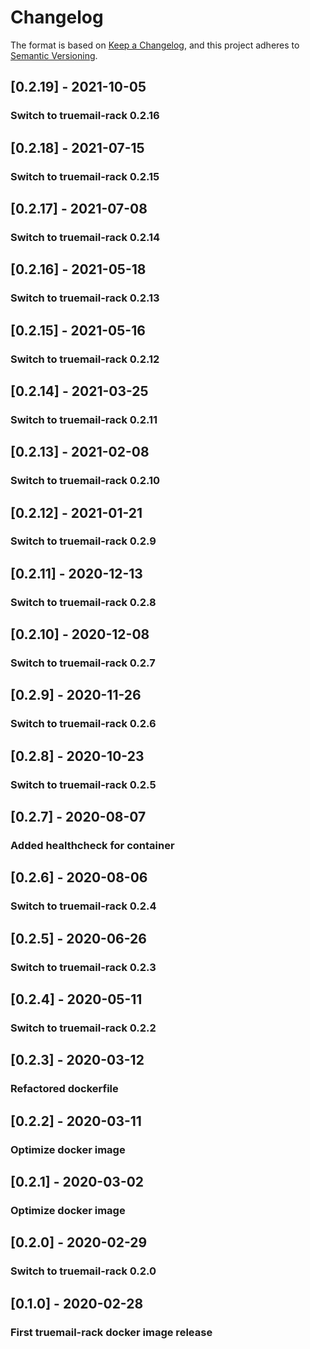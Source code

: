 # Changelog

The format is based on [Keep a Changelog](https://keepachangelog.com/en/1.0.0/), and this project adheres to [Semantic Versioning](https://semver.org/spec/v2.0.0.html).

## [0.2.19] - 2021-10-05

### Switch to truemail-rack 0.2.16

## [0.2.18] - 2021-07-15

### Switch to truemail-rack 0.2.15

## [0.2.17] - 2021-07-08

### Switch to truemail-rack 0.2.14

## [0.2.16] - 2021-05-18

### Switch to truemail-rack 0.2.13

## [0.2.15] - 2021-05-16

### Switch to truemail-rack 0.2.12

## [0.2.14] - 2021-03-25

### Switch to truemail-rack 0.2.11

## [0.2.13] - 2021-02-08

### Switch to truemail-rack 0.2.10

## [0.2.12] - 2021-01-21

### Switch to truemail-rack 0.2.9

## [0.2.11] - 2020-12-13

### Switch to truemail-rack 0.2.8

## [0.2.10] - 2020-12-08

### Switch to truemail-rack 0.2.7

## [0.2.9] - 2020-11-26

### Switch to truemail-rack 0.2.6

## [0.2.8] - 2020-10-23

### Switch to truemail-rack 0.2.5

## [0.2.7] - 2020-08-07

### Added healthcheck for container

## [0.2.6] - 2020-08-06

### Switch to truemail-rack 0.2.4

## [0.2.5] - 2020-06-26

### Switch to truemail-rack 0.2.3

## [0.2.4] - 2020-05-11

### Switch to truemail-rack 0.2.2

## [0.2.3] - 2020-03-12

### Refactored dockerfile

## [0.2.2] - 2020-03-11

### Optimize docker image

## [0.2.1] - 2020-03-02

### Optimize docker image

## [0.2.0] - 2020-02-29

### Switch to truemail-rack 0.2.0

## [0.1.0] - 2020-02-28

### First truemail-rack docker image release
